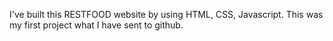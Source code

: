 I've built this RESTFOOD website by using HTML, CSS, Javascript. This was my first project what I have sent to github.
